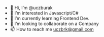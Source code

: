 - 👋 Hi, I’m @uczburak
- 👀 I’m interested in Javascript/C#
- 🌱 I’m currently learning Frontend Dev.
- 💞️ I’m looking to collaborate on a Company
- 📫 How to reach me uczbrk@gmail.com

<!---
uczburak/uczburak is a ✨ special ✨ repository because its `README.md` (this file) appears on your GitHub profile.
You can click the Preview link to take a look at your changes.
--->
